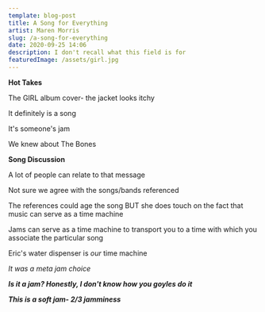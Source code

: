 ```yaml
---
template: blog-post
title: A Song for Everything
artist: Maren Morris
slug: /a-song-for-everything
date: 2020-09-25 14:06
description: I don't recall what this field is for
featuredImage: /assets/girl.jpg
---
```

**Hot Takes**

The GIRL album cover- the jacket looks itchy

It definitely is a song

It's someone's jam

We knew about The Bones

**Song Discussion**

A lot of people can relate to that message 

Not sure we agree with the songs/bands referenced

The references could age the song BUT she does touch on the fact that music can serve as a time machine

Jams can serve as a time machine to transport you to a time with which you associate the particular song

Eric's water dispenser is *our* time machine

*It was a meta jam choice*

***Is it a jam? Honestly, I don't know how you goyles do it***

***This is a soft jam- 2/3 jamminess***
